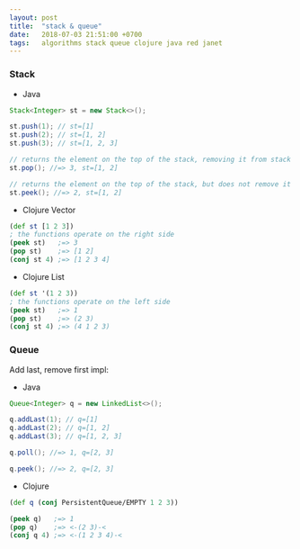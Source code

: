 ```yaml
---
layout: post
title:  "stack & queue"
date:   2018-07-03 21:51:00 +0700
tags:   algorithms stack queue clojure java red janet
---
```


### Stack
- Java

```java
Stack<Integer> st = new Stack<>();

st.push(1); // st=[1]
st.push(2); // st=[1, 2]
st.push(3); // st=[1, 2, 3]

// returns the element on the top of the stack, removing it from stack
st.pop(); //=> 3, st=[1, 2]

// returns the element on the top of the stack, but does not remove it
st.peek(); //=> 2, st=[1, 2]
```

- Clojure Vector

```clj
(def st [1 2 3])
; the functions operate on the right side
(peek st)   ;=> 3
(pop st)    ;=> [1 2]
(conj st 4) ;=> [1 2 3 4]
```

- Clojure List

```clj
(def st '(1 2 3))
; the functions operate on the left side
(peek st)   ;=> 1
(pop st)    ;=> (2 3)
(conj st 4) ;=> (4 1 2 3)
```

### Queue

Add last, remove first impl:

+ Java

```java
Queue<Integer> q = new LinkedList<>();

q.addLast(1); // q=[1]
q.addLast(2); // q=[1, 2]
q.addLast(3); // q=[1, 2, 3]

q.poll(); //=> 1, q=[2, 3]

q.peek(); //=> 2, q=[2, 3]
```

+ Clojure

```clj
(def q (conj PersistentQueue/EMPTY 1 2 3))

(peek q)   ;=> 1
(pop q)    ;=> <-(2 3)-<
(conj q 4) ;=> <-(1 2 3 4)-<
```
